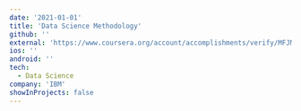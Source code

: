 ```yaml
---
date: '2021-01-01'
title: 'Data Science Methodology'
github: ''
external: 'https://www.coursera.org/account/accomplishments/verify/MFJMR878YN5B'
ios: ''
android: ''
tech:
  - Data Science
company: 'IBM'
showInProjects: false
---
```




